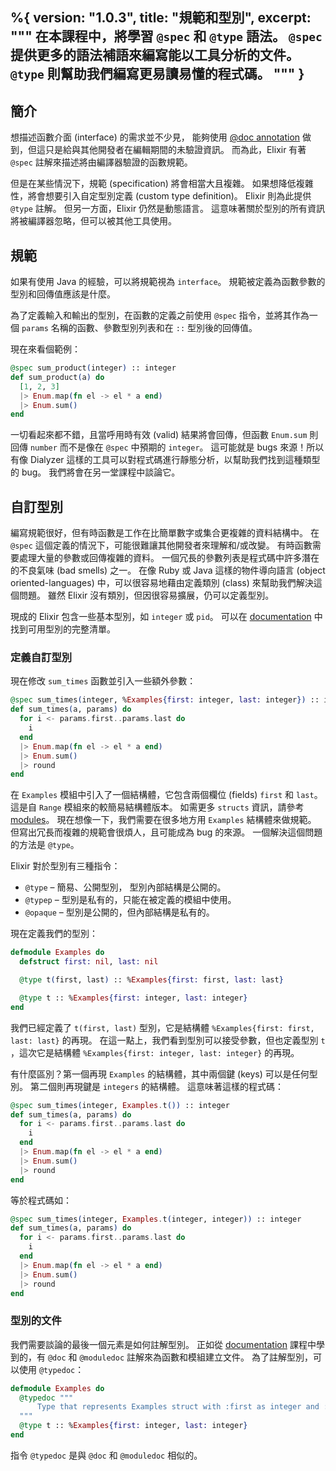%{
  version: "1.0.3",
  title: "規範和型別",
  excerpt: """
  在本課程中，將學習 `@spec` 和 `@type` 語法。
  `@spec` 提供更多的語法補語來編寫能以工具分析的文件。
  `@type` 則幫助我們編寫更易讀易懂的程式碼。
  """
}
---

## 簡介

想描述函數介面 (interface) 的需求並不少見，
能夠使用 [@doc annotation](../../basics/documentation) 做到，但這只是給與其他開發者在編輯期間的未驗證資訊。
而為此，Elixir 有著 `@spec` 註解來描述將由編譯器驗證的函數規範。

但是在某些情況下，規範 (specification) 將會相當大且複雜。
如果想降低複雜性，將會想要引入自定型別定義 (custom type definition)。
Elixir 則為此提供 `@type` 註解。
但另一方面，Elixir 仍然是動態語言。
這意味著關於型別的所有資訊將被編譯器忽略，但可以被其他工具使用。

## 規範

如果有使用 Java 的經驗，可以將規範視為 `interface`。
規範被定義為函數參數的型別和回傳值應該是什麼。

為了定義輸入和輸出的型別，在函數的定義之前使用 `@spec` 指令，並將其作為一個 `params` 名稱的函數、參數型別列表和在 `::` 型別後的回傳值。

現在來看個範例：

```elixir
@spec sum_product(integer) :: integer
def sum_product(a) do
  [1, 2, 3]
  |> Enum.map(fn el -> el * a end)
  |> Enum.sum()
end
```

一切看起來都不錯，且當呼用時有效 (valid) 結果將會回傳，但函數 `Enum.sum` 則回傳 `number` 而不是像在 `@spec` 中預期的 `integer`。
這可能就是 bugs 來源！所以有像 Dialyzer 這樣的工具可以對程式碼進行靜態分析，以幫助我們找到這種類型的 bug。
我們將會在另一堂課程中談論它。

## 自訂型別

編寫規範很好，但有時函數是工作在比簡單數字或集合更複雜的資料結構中。
在 `@spec` 這個定義的情況下，可能很難讓其他開發者來理解和/或改變。
有時函數需要處理大量的參數或回傳複雜的資料。
一個冗長的參數列表是程式碼中許多潛在的不良氣味 (bad smells) 之一。
在像 Ruby 或 Java 這樣的物件導向語言 (object oriented-languages) 中，可以很容易地藉由定義類別 (class) 來幫助我們解決這個問題。
雖然 Elixir 沒有類別，但因很容易擴展，仍可以定義型別。

現成的 Elixir 包含一些基本型別，如 `integer` 或 `pid`。
可以在 [documentation](https://hexdocs.pm/elixir/typespecs.html#types-and-their-syntax) 中找到可用型別的完整清單。

### 定義自訂型別

現在修改 `sum_times` 函數並引入一些額外參數：

```elixir
@spec sum_times(integer, %Examples{first: integer, last: integer}) :: integer
def sum_times(a, params) do
  for i <- params.first..params.last do
    i
  end
  |> Enum.map(fn el -> el * a end)
  |> Enum.sum()
  |> round
end
```

在 `Examples` 模組中引入了一個結構體，它包含兩個欄位 (fields) `first` 和 `last`。
這是自 `Range` 模組來的較簡易結構體版本。
如需更多 `structs` 資訊，請參考 [modules](../../basics/modules/#structs)。
現在想像一下，我們需要在很多地方用 `Examples` 結構體來做規範。
但寫出冗長而複雜的規範會很煩人，且可能成為 bug 的來源。
一個解決這個問題的方法是 `@type`。

Elixir 對於型別有三種指令：

  - `@type` – 簡易、公開型別，
  型別內部結構是公開的。
  - `@typep` – 型別是私有的，只能在被定義的模組中使用。
  - `@opaque` – 型別是公開的，但內部結構是私有的。

現在定義我們的型別：

```elixir
defmodule Examples do
  defstruct first: nil, last: nil

  @type t(first, last) :: %Examples{first: first, last: last}

  @type t :: %Examples{first: integer, last: integer}
end
```

我們已經定義了 `t(first, last)` 型別，它是結構體 `%Examples{first: first, last: last}` 的再現。
在這一點上，我們看到型別可以接受參數，但也定義型別 `t` ，這次它是結構體 `%Examples{first: integer, last: integer}` 的再現。

有什麼區別？第一個再現 `Examples` 的結構體，其中兩個鍵 (keys) 可以是任何型別。
第二個則再現鍵是 `integers` 的結構體。
這意味著這樣的程式碼：

```elixir
@spec sum_times(integer, Examples.t()) :: integer
def sum_times(a, params) do
  for i <- params.first..params.last do
    i
  end
  |> Enum.map(fn el -> el * a end)
  |> Enum.sum()
  |> round
end
```

等於程式碼如：

```elixir
@spec sum_times(integer, Examples.t(integer, integer)) :: integer
def sum_times(a, params) do
  for i <- params.first..params.last do
    i
  end
  |> Enum.map(fn el -> el * a end)
  |> Enum.sum()
  |> round
end
```

### 型別的文件

我們需要談論的最後一個元素是如何註解型別。
正如從 [documentation](../../basics/documentation) 課程中學到的，有 `@doc` 和 `@moduledoc` 註解來為函數和模組建立文件。
為了註解型別，可以使用 `@typedoc`：

```elixir
defmodule Examples do
  @typedoc """
      Type that represents Examples struct with :first as integer and :last as integer.
  """
  @type t :: %Examples{first: integer, last: integer}
end
```

指令 `@typedoc` 是與 `@doc` 和 `@moduledoc` 相似的。